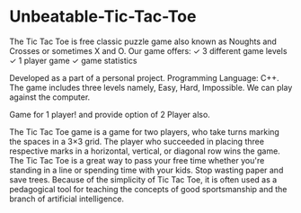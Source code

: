 # Unbeatable-Tic-Tac-Toe
The Tic Tac Toe is free classic puzzle game also known as Noughts and Crosses or sometimes X and O.
Our game offers:
✓ 3 different game levels
✓ 1 player game
✓ game statistics

Developed as a part of a personal project. 
Programming Language: C++. 
The game includes three levels namely, Easy, Hard, Impossible. 
We can play against the computer.

Game for 1 player! and provide option of 2 Player also.

The Tic Tac Toe game is a game for two players, who take turns marking the spaces in a 3×3 grid. 
The player who succeeded in placing three respective marks in a horizontal, vertical, or diagonal row wins the game.
The Tic Tac Toe is a great way to pass your free time whether you're standing in a line or spending time with your kids.
Stop wasting paper and save trees. 
Because of the simplicity of Tic Tac Toe, it is often used as a pedagogical tool for teaching the concepts of good sportsmanship and the branch of artificial intelligence.
